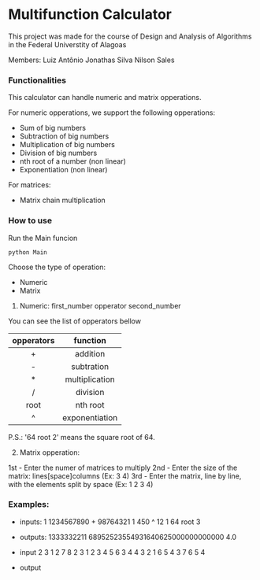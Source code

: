 # Multifunction Calculator
This project was made for the course of Design and Analysis of Algorithms in the Federal Universtity of Alagoas

Members:
  Luiz Antônio
  Jonathas Silva
  Nilson Sales


### Functionalities

This calculator can handle numeric and matrix opperations.

For numeric opperations, we support the following opperations:
- Sum of big numbers
- Subtraction of big numbers
- Multiplication of big numbers
- Division of big numbers
- nth root of a number (non linear)
- Exponentiation (non linear)

For matrices:
- Matrix chain multiplication

### How to use

Run the Main funcion
```console
python Main
```

Choose the type of operation:
- Numeric
- Matrix

1) Numeric: first_number opperator second_number

You can see the list of opperators bellow

|  opperators | function  |
|:-:|:-:|
| +  | addition  |
| -  | subtration  |
| *  | multiplication  |
| /  | division  |
|root| nth root  |
| ^  |  exponentiation |

P.S.: '64 root 2' means the square root of 64.

2) Matrix opperation:

1st - Enter the numer of matrices to multiply
2nd - Enter the size of the matrix: lines[space]columns (Ex: 3 4)
3rd - Enter the matrix, line by line, with the elements split by space (Ex: 1 2 3 4)

### Examples:
- inputs: 
1 
1234567890 + 98764321 
1 
450 ^ 12 
1 
64 root 3 

- outputs:
1333332211 
68952523554931640625000000000000 
4.0 


- input
2 
3 
1 2 
7 8 
2 3 
1 2 3 
4 5 6 
3 4 
4 3 2 1 
6 5 4 3 
7 6 5 4 

- output 
